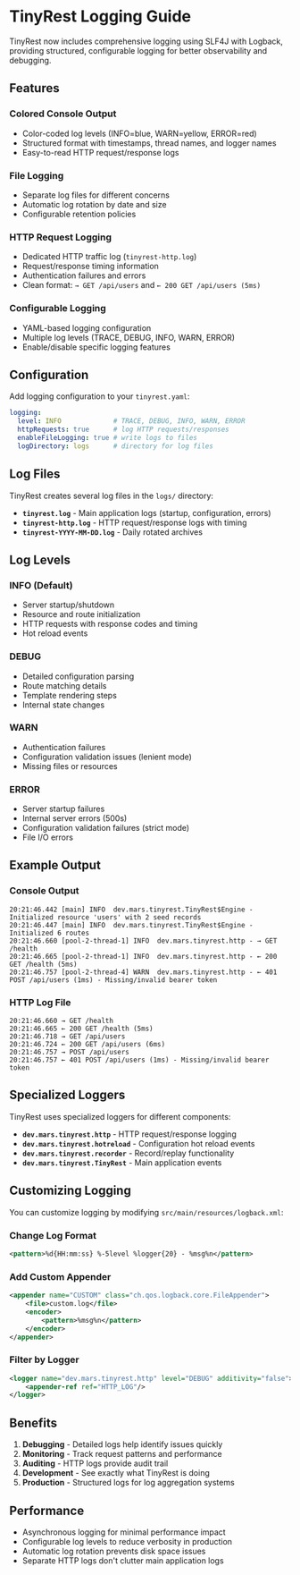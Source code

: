 # TinyRest Logging Guide

TinyRest now includes comprehensive logging using SLF4J with Logback, providing structured, configurable logging for better observability and debugging.

## Features

### **Colored Console Output**
- Color-coded log levels (INFO=blue, WARN=yellow, ERROR=red)
- Structured format with timestamps, thread names, and logger names
- Easy-to-read HTTP request/response logs

### **File Logging**
- Separate log files for different concerns
- Automatic log rotation by date and size
- Configurable retention policies

### **HTTP Request Logging**
- Dedicated HTTP traffic log (`tinyrest-http.log`)
- Request/response timing information
- Authentication failures and errors
- Clean format: `→ GET /api/users` and `← 200 GET /api/users (5ms)`

### **Configurable Logging**
- YAML-based logging configuration
- Multiple log levels (TRACE, DEBUG, INFO, WARN, ERROR)
- Enable/disable specific logging features

## Configuration

Add logging configuration to your `tinyrest.yaml`:

```yaml
logging:
  level: INFO             # TRACE, DEBUG, INFO, WARN, ERROR
  httpRequests: true      # log HTTP requests/responses
  enableFileLogging: true # write logs to files
  logDirectory: logs      # directory for log files
```

## Log Files

TinyRest creates several log files in the `logs/` directory:

- **`tinyrest.log`** - Main application logs (startup, configuration, errors)
- **`tinyrest-http.log`** - HTTP request/response logs with timing
- **`tinyrest-YYYY-MM-DD.log`** - Daily rotated archives

## Log Levels

### INFO (Default)
- Server startup/shutdown
- Resource and route initialization
- HTTP requests with response codes and timing
- Hot reload events

### DEBUG
- Detailed configuration parsing
- Route matching details
- Template rendering steps
- Internal state changes

### WARN
- Authentication failures
- Configuration validation issues (lenient mode)
- Missing files or resources

### ERROR
- Server startup failures
- Internal server errors (500s)
- Configuration validation failures (strict mode)
- File I/O errors

## Example Output

### Console Output
```
20:21:46.442 [main] INFO  dev.mars.tinyrest.TinyRest$Engine - Initialized resource 'users' with 2 seed records
20:21:46.447 [main] INFO  dev.mars.tinyrest.TinyRest$Engine - Initialized 6 routes
20:21:46.660 [pool-2-thread-1] INFO  dev.mars.tinyrest.http - → GET /health 
20:21:46.665 [pool-2-thread-1] INFO  dev.mars.tinyrest.http - ← 200 GET /health (5ms)
20:21:46.757 [pool-2-thread-4] WARN  dev.mars.tinyrest.http - ← 401 POST /api/users (1ms) - Missing/invalid bearer token
```

### HTTP Log File
```
20:21:46.660 → GET /health 
20:21:46.665 ← 200 GET /health (5ms)
20:21:46.718 → GET /api/users 
20:21:46.724 ← 200 GET /api/users (6ms)
20:21:46.757 → POST /api/users 
20:21:46.757 ← 401 POST /api/users (1ms) - Missing/invalid bearer token
```

## Specialized Loggers

TinyRest uses specialized loggers for different components:

- **`dev.mars.tinyrest.http`** - HTTP request/response logging
- **`dev.mars.tinyrest.hotreload`** - Configuration hot reload events
- **`dev.mars.tinyrest.recorder`** - Record/replay functionality
- **`dev.mars.tinyrest.TinyRest`** - Main application events

## Customizing Logging

You can customize logging by modifying `src/main/resources/logback.xml`:

### Change Log Format
```xml
<pattern>%d{HH:mm:ss} %-5level %logger{20} - %msg%n</pattern>
```

### Add Custom Appender
```xml
<appender name="CUSTOM" class="ch.qos.logback.core.FileAppender">
    <file>custom.log</file>
    <encoder>
        <pattern>%msg%n</pattern>
    </encoder>
</appender>
```

### Filter by Logger
```xml
<logger name="dev.mars.tinyrest.http" level="DEBUG" additivity="false">
    <appender-ref ref="HTTP_LOG"/>
</logger>
```

## Benefits

1. **Debugging** - Detailed logs help identify issues quickly
2. **Monitoring** - Track request patterns and performance
3. **Auditing** - HTTP logs provide audit trail
4. **Development** - See exactly what TinyRest is doing
5. **Production** - Structured logs for log aggregation systems

## Performance

- Asynchronous logging for minimal performance impact
- Configurable log levels to reduce verbosity in production
- Automatic log rotation prevents disk space issues
- Separate HTTP logs don't clutter main application logs

